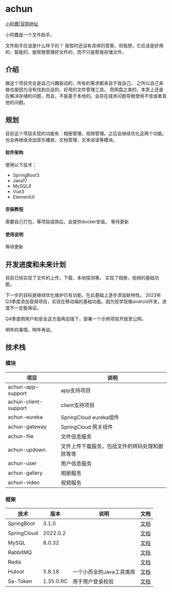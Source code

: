 # achun

[小阿蠢|官网地址](http://achun.site)

小阿蠢是一个文件助手。

文件助手应该是什么样子的？
我暂时还没有具体的答案，但我想，它应该是好用的，智能的，能帮我管理好文件的，而不只是帮我存储文件。




## 介绍

做这个项目完全是自己兴趣驱动的，所有的需求都来自于我自己。
之所以自己来做也是因为没有找到合适的，好用的文件管理工具。
而网盘之类的，本质上还是在解决存储的问题，而且，不是基于本地的。会存在成本问题导致使用不佳或者其他的问题。

## 规划

目前这个项目实现的功能有：相册管理，视频管理。之后会继续优化这两个功能。
也会再继续添加音乐播放，文档管理，文本阅读等模块。

#### 软件架构

使用以下技术：
- SpringBoot3
- Java17
- MySQL8
- Vue3
- ElementUI


#### 安装教程

需要自己打包，等项目成熟后，会提供docker安装。
等待更新

#### 使用说明

等待更新

## 开发进度和未来计划
目前已经实现了文件的上传，下载，本地探测等。
实现了相册，视频的基础功能。

下一步的目标是继续优化维护已有功能，在此基础上逐步添加新特性。
2023年Q3季度添加音频项目，实现在移动端的基础功能。因为现学现做android开发，进度不一定能保证。

Q4季度把用户和安全这方面再加强下，部署一个示例项目开放至公网。

明年的事情，明年再说。


## 技术栈

### 模块

| 项目                   | 说明                      |
|----------------------|-------------------------|
| achun-app-support    | app支持项目                 |
| achun-client-support | client支持项目              |
| achun-eureka         | SpringCloud eureka组件    |
| achun-gateway        | SpringCloud 网关组件        |
| achun-file           | 文件信息服务                  |
| achun-updown         | 文件上传下载服务，包括文件的转码处理和删除等等 |
| achun-user           | 用户信息服务                  |
| achun-gallery        | 相册服务                    |
| achun-video          | 视频服务                    |

### 框架

| 技术          | 版本       | 说明       | 文档                                   |
|-------------|----------|----------|--------------------------------------|
| SpringBoot  | 3.1.0    |          | [文档](https://docs.spring.io/spring-boot/docs/current/reference/html/) |
| SpringCloud | 2022.0.2 |          | [文档](https://docs.spring.io/spring-cloud/docs/current/reference/html/) |
| MySQL       | 8.0.32   |          | [文档](https://dev.mysql.com/doc/refman/8.0/en/) |
| RabbitMQ    |          |          | [文档](https://www.rabbitmq.com/documentation.html) |
| Redis       |          |          | [文档](https://redis.io/docs/about/) |
| Hutool      | 5.8.18   |   一个小而全的Java工具类库       | [文档](https://doc.hutool.cn/pages/index/) |
| Sa-Token    |  1.35.0.RC     | 用于用户登录校验 | [文档](https://sa-token.cc/doc.html#/) |

